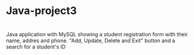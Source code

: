 # Java-project3
#
Java application with MySQL showing a student registration form with their name, addres and phone. 
"Add, Update, Delete and Exit" button and a search for a student's ID
#
#
